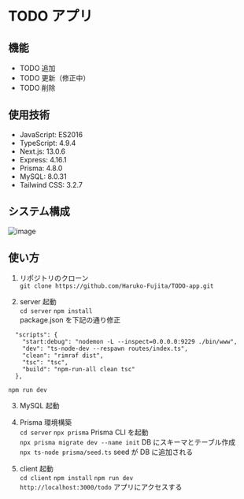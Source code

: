 # TODO アプリ
<!-- "hoge"が何かを簡潔に紹介する -->

<!-- DEMO
"hoge"の魅力が直感的に伝わる画像を張る -->

<!-- Features
"hoge"のセールスポイントや差別化などを説明する -->

## 機能

- TODO 追加
- TODO 更新（修正中）
- TODO 削除

## 使用技術

- JavaScript: ES2016
- TypeScript: 4.9.4
- Next.js: 13.0.6
- Express: 4.16.1
- Prisma: 4.8.0
- MySQL: 8.0.31
- Tailwind CSS: 3.2.7

## システム構成

![image](https://user-images.githubusercontent.com/94355319/224037042-cc9fc675-a914-44ac-880b-2b5c3c4bc4a2.png)

<!-- Usage
DEMO の実行方法など、"hoge"の基本的な使い方を説明する -->

## 使い方

1. リポジトリのクローン  
   `git clone https://github.com/Haruko-Fujita/TODO-app.git`

2. server 起動  
   `cd server` `npm install`  
   package.json を下記の通り修正

```
  "scripts": {
    "start:debug": "nodemon -L --inspect=0.0.0.0:9229 ./bin/www",
    "dev": "ts-node-dev --respawn routes/index.ts",
    "clean": "rimraf dist",
    "tsc": "tsc",
    "build": "npm-run-all clean tsc"
  },
```

`npm run dev`

3. MySQL 起動

4. Prisma 環境構築  
   `cd server` `npx prisma` Prisma CLI を起動  
   `npx prisma migrate dev --name init` DB にスキーマとテーブル作成  
   `npx ts-node prisma/seed.ts` seed が DB に追加される

5. client 起動  
   `cd client` `npm install` `npm run dev`  
   `http://localhost:3000/todo` アプリにアクセスする
